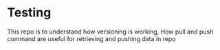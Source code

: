 # Testing
This repo is to understand how versioning is working, How pull and push command are useful for retrieving and pushing data in repo
